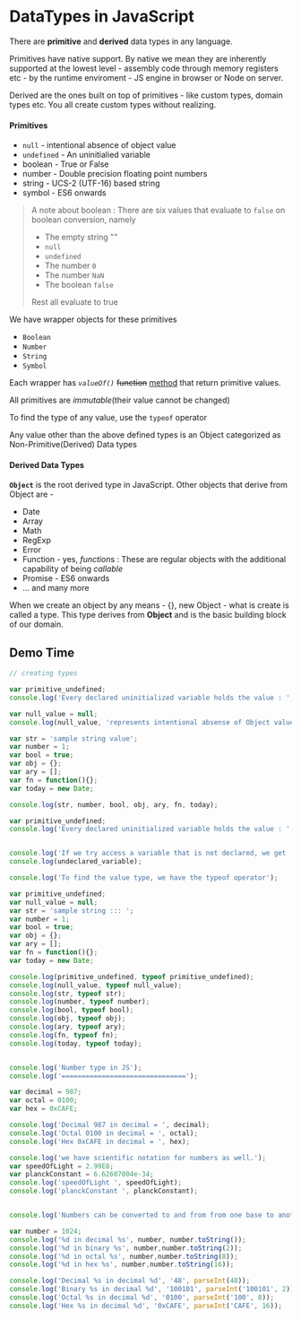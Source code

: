 # DataTypes in JavaScript 

There are **primitive** and **derived** data types in any language.

Primitives have native support. By native we mean they are inherently supported
at the lowest level - assembly code through memory registers etc - 
by the runtime enviroment - JS engine in browser or Node on server.

Derived are the ones built on top of primitives - like custom types, domain types etc.
You all create custom types without realizing.
        
#### Primitives
  * `null` - intentional absence of object value
  * `undefined` - An uninitialied variable
  * boolean - True or False
  * number  - Double precision floating point numbers
  * string  - UCS-2 (UTF-16) based string
  * symbol - ES6 onwards


> A note about boolean : There are six values that evaluate to `false` on boolean conversion, namely
>  * The empty string ""
>  * `null`
>  * `undefined`
>  * The number `0`
>  * The number `NaN`
>  * The boolean `false`
>
> Rest all evaluate to true


We have wrapper objects for these primitives
  * `Boolean`
  * `Number` 
  * `String` 
  * `Symbol`           
           
Each wrapper has *`valueOf()`* <del>function</del> <ins>method</ins> 
that return primitive values.

All primitives are *immutable*(their value cannot be changed)

To find the type of any value, use the `typeof` operator

Any value other than the above defined types is an Object categorized as Non-Primitive(Derived) Data types

#### Derived Data Types

**`Object`** is the root derived type in JavaScript. Other objects that derive from Object are - 
  * Date 
  * Array
  * Math
  * RegExp 
  * Error 
  * Function - yes, *function*s : These are regular objects with the additional capability of being *callable*
  * Promise - ES6 onwards
  * ... and many more

When we create an object by any means - {}, new Object - what is create is called a type.
This type derives from <strong>Object</strong> and is the basic building block of our domain.


## Demo Time

```js 
// creating types

var primitive_undefined;
console.log('Every declared uninitialized variable holds the value : ', primitive_undefined);

var null_value = null;
console.log(null_value, 'represents intentional absense of Object value');

var str = 'sample string value';
var number = 1;
var bool = true;
var obj = {};
var ary = [];
var fn = function(){};
var today = new Date;

console.log(str, number, bool, obj, ary, fn, today);

```


```js
var primitive_undefined;
console.log('Every declared uninitialized variable holds the value : ', primitive_undefined);


console.log('If we try access a variable that is not declared, we get : ');
console.log(undeclared_variable);

```

```js 
console.log('To find the value type, we have the typeof operator');

var primitive_undefined;
var null_value = null;
var str = 'sample string ::: ';
var number = 1;
var bool = true;
var obj = {};
var ary = [];
var fn = function(){};
var today = new Date;

console.log(primitive_undefined, typeof primitive_undefined);
console.log(null_value, typeof null_value);
console.log(str, typeof str);
console.log(number, typeof number);
console.log(bool, typeof bool);
console.log(obj, typeof obj);
console.log(ary, typeof ary);
console.log(fn, typeof fn);
console.log(today, typeof today);

```


```js 

console.log('Number type in JS');
console.log('===============================');

var decimal = 987;
var octal = 0100;
var hex = 0xCAFE;

console.log('Decimal 987 in decimal = ', decimal);
console.log('Octal 0100 in decimal = ', octal);
console.log('Hex 0xCAFE in decimal = ', hex);

console.log('we have scientific notation for numbers as well.');
var speedOfLight = 2.99E8;
var planckConstant = 6.62607004e-34;
console.log('speedOfLight ', speedOfLight);
console.log('planckConstant ', planckConstant);


console.log('Numbers can be converted to and from from one base to another');

var number = 1024;
console.log('%d in decimal %s', number, number.toString());
console.log('%d in binary %s', number,number.toString(2));
console.log('%d in octal %s', number,number.toString(8));
console.log('%d in hex %s', number,number.toString(16));

console.log('Decimal %s in decimal %d', '48', parseInt(48));
console.log('Binary %s in decimal %d', '100101', parseInt('100101', 2));
console.log('Octal %s in decimal %d', '0100', parseInt('100', 8));
console.log('Hex %s in decimal %d', '0xCAFE', parseInt('CAFE', 16));

```